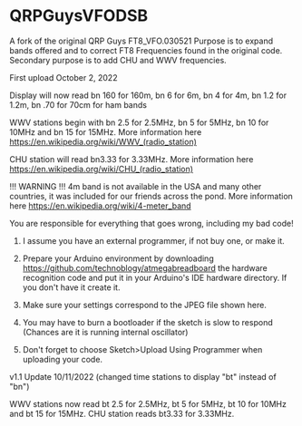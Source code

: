 # QRPGuysVFODSB
A fork of the original QRP Guys FT8_VFO.030521
Purpose is to expand bands offered and  to correct FT8 Frequencies found in the original code.
Secondary purpose is to add CHU and WWV frequencies.

First upload October 2, 2022

Display will now read bn 160 for 160m, bn 6 for 6m, bn 4 for 4m, bn 1.2 for 1.2m, bn .70 for 70cm for ham bands

WWV stations begin with bn 2.5 for 2.5MHz, bn 5 for 5MHz, bn 10 for 10MHz and bn 15 for 15MHz. More information here https://en.wikipedia.org/wiki/WWV_(radio_station)

CHU station will read bn3.33 for 3.33MHz. More information here https://en.wikipedia.org/wiki/CHU_(radio_station)

!!! WARNING !!!  4m band is not available in the USA and many other countries, it was included for our friends across the pond. More information here https://en.wikipedia.org/wiki/4-meter_band

You are responsible for everything that goes wrong, including my bad code! 

1. I assume you have an external programmer, if not buy one, or make it.

2. Prepare your Arduino environment by downloading https://github.com/technoblogy/atmegabreadboard the hardware recognition code and put it in your Arduino's IDE hardware directory. If you don't have it create it.

3. Make sure your settings correspond to the JPEG file shown here.

4. You may have to burn a bootloader if the sketch is slow to respond (Chances are it is running internal oscillator)

5. Don't forget to choose Sketch>Upload Using Programmer when uploading your code.

v1.1 Update 10/11/2022 (changed time stations to display "bt" instead of "bn")

WWV stations now read bt 2.5 for 2.5MHz, bt 5 for 5MHz, bt 10 for 10MHz and bt 15 for 15MHz. CHU station reads bt3.33 for 3.33MHz. 

